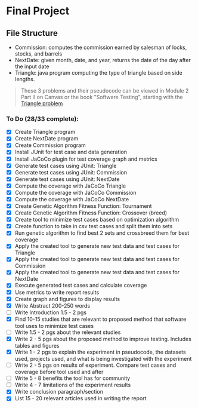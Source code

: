 # Final Project

## File Structure
- Commission: computes the commission earned by salesman of locks, stocks, and barrels
- NextDate: given month, date, and year, returns the date of the day after the input date
- Triangle: java program computing the type of triangle based on side lengths.

> These 3 problems and their pseudocode can be viewed in Module 2 Part II on Canvas or the book "Software Testing", starting with the [Triangle problem](https://psu.instructure.com/courses/2243925/pages/m2-partii-dot-2-unit-testing-illustration-1-the-triangle-problem?module_item_id=37158618)
### To Do (28/33 complete):

- [X] Create Triangle program
- [X] Create NextDate program
- [X] Create Commission program
- [X] Install JUnit for test case and data generation
- [X] Install JaCoCo plugin for test coverage graph and metrics
- [X] Generate test cases using JUnit: Triangle
- [X] Generate test cases using JUnit: Commission
- [X] Generate test cases using JUnit: NextDate
- [X] Compute the coverage with JaCoCo Triangle
- [X] Compute the coverage with JaCoCo Commission
- [X] Compute the coverage with JaCoCo NextDate
- [X] Create Genetic Algorithm Fitness Function: Tournament
- [X] Create Genetic Algorithm Fitness Function: Crossover (breed)
- [X] Create tool to minimize test cases based on optimization algorithm
- [X] Create function to take in csv test cases and split them into sets
- [X] Run genetic algorithm to find best 2 sets and crossbreed them for best coverage
- [x] Apply the created tool to generate new test data and test cases for Triangle
- [X] Apply the created tool to generate new test data and test cases for Commission
- [X] Apply the created tool to generate new test data and test cases for NextDate
- [X] Execute generated test cases and calculate coverage
- [X] Use metrics to write report results
- [X] Create graph and figures to display results
- [X] Write Abstract 200-250 words
- [ ] Write Introduction 1.5 - 2 pgs
- [X] Find 10-15 studies that are relevant to proposed method that software tool uses to minimize test cases
- [ ] Write 1.5 - 2 pgs about the relevant studies
- [X] Write 2 - 5 pgs about the proposed method to improve testing. Includes tables and figures
- [X] Write 1 - 2 pgs to explain the experiment in pseudocode, the datasets used, projects used, and what is being investigated with the experiment
- [ ] Write 2 - 5 pgs on results of experiment. Compare test cases and coverage before tool used and after
- [ ] Write 5 - 8 benefits the tool has for community
- [ ] Write 4 - 7 limitations of the experiment results
- [X] Write conclusion paragraph/section
- [X] List 15 - 20 relevant articles used in writing the report
